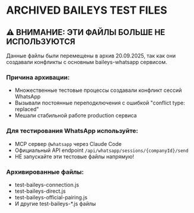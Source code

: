 # ARCHIVED BAILEYS TEST FILES

## ⚠️ ВНИМАНИЕ: ЭТИ ФАЙЛЫ БОЛЬШЕ НЕ ИСПОЛЬЗУЮТСЯ

Данные файлы были перемещены в архив 20.09.2025, так как они создавали конфликты с основным baileys-whatsapp сервисом.

### Причина архивации:
- Множественные тестовые процессы создавали конфликт сессий WhatsApp
- Вызывали постоянные переподключения с ошибкой "conflict type: replaced"
- Мешали стабильной работе production сервиса

### Для тестирования WhatsApp используйте:
- MCP сервер `@whatsapp` через Claude Code
- Официальный API endpoint `/api/whatsapp/sessions/{companyId}/send`
- НЕ запускайте эти тестовые файлы напрямую!

### Архивированные файлы:
- test-baileys-connection.js
- test-baileys-direct.js
- test-baileys-official-pairing.js
- И другие test-baileys-*.js файлы